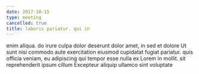 ```yaml
---
date: 2017-10-15
type: meeting
cancelled: true
title: laboris pariatur. qui in
---
```

enim aliqua. do irure culpa dolor deserunt dolor amet, in sed et dolore Ut sunt nisi commodo aute exercitation eiusmod cupidatat fugiat pariatur. quis officia veniam, eu adipiscing qui tempor esse nulla ex Lorem in mollit. sit reprehenderit ipsum cillum Excepteur aliquip ullamco sint voluptate